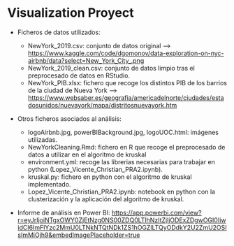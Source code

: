 # Visualization Proyect

- Ficheros de datos utilizados:
    - NewYork_2019.csv: conjunto de datos original --> https://www.kaggle.com/code/dgomonov/data-exploration-on-nyc-airbnb/data?select=New_York_City_.png
    - NewYork_2019_clean.csv: conjunto de datos limpio tras el preprocesado de datos en RStudio.
    - NewYork_PIB.xlsx: fichero que recoge los distintos PIB de los barrios de la ciudad de Nueva York --> https://www.websaber.es/geografia/americadelnorte/ciudades/estadosunidos/nuevayork/mapa/distritosnuevayork.htm
      
- Otros ficheros asociados al análisis:
    - logoAirbnb.jpg, powerBIBackground.jpg, logoUOC.html: imágenes utilizadas.
    - NewYorkCleaning.Rmd: fichero en R que recoge el preprocesado de datos a utilizar en el algoritmo de kruskal
    - environment.yml: recoge las librerias necesarias para trabajar en python (Lopez_Vicente_Christian_PRA2.ipynb).
    - kruskal.py: fichero en python con el algoritmo de kruskal implementado.
    - Lopez_Vicente_Christian_PRA2.ipynb: notebook en python con la clusterización y la aplicación del algoritmo de kruskal.

- Informe de análisis en Power BI: https://app.powerbi.com/view?r=eyJrIjoiNTgxOWY0ZjEtNzg0NS00ZDQ0LTlhNzItZjljODExZDgwOGI0IiwidCI6ImFlYzc2MmU0LTNkNTQtNDk1ZS1hOGZlLTQyODdkY2U2ZmU2OSIsImMiOjh9&embedImagePlaceholder=true

